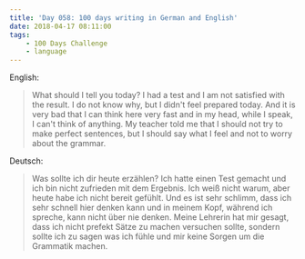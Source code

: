 ```yaml
---
title: 'Day 058: 100 days writing in German and English'
date: 2018-04-17 08:11:00
tags:
    - 100 Days Challenge
    - language
---
```

English:
> What should I tell you today? I had a test and I am not satisfied with the result. I do not know why, but I didn't feel prepared today. And it is very bad that I can think here very fast and in my head, while I speak, I can't think of anything. My teacher told me that I should not try to make perfect sentences, but I should say what I feel and not to worry about the grammar.

Deutsch:
> Was sollte ich dir heute erzählen? Ich hatte einen Test gemacht und ich bin nicht zufrieden mit dem Ergebnis. Ich weiß nicht warum, aber heute habe ich nicht bereit gefühlt. Und es ist sehr schlimm, dass ich sehr schnell hier denken kann und in meinem Kopf, während ich spreche, kann nicht über nie denken. Meine Lehrerin hat mir gesagt, dass ich nicht prefekt Sätze zu machen versuchen sollte, sondern sollte ich zu sagen was ich fühle und mir keine Sorgen um die Grammatik machen.
